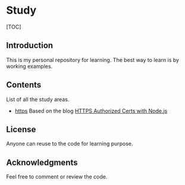 # Study

[TOC]

## Introduction
This is my personal repository for learning. The best way to learn is by working examples.

## Contents
List of all the study areas.

- [https](https://github.com/manisuec/study/tree/master/https)
Based on the blog [HTTPS Authorized Certs with Node.js](https://engineering.circle.com/https-authorized-certs-with-node-js-315e548354a2)

## License
Anyone can reuse to the code for learning purpose.

## Acknowledgments
Feel free to comment or review the code.
